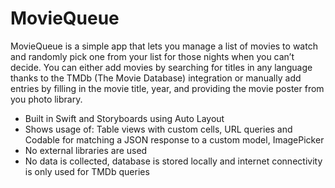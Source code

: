 # MovieQueue
MovieQueue is a simple app that lets you manage a list of movies to watch and randomly pick one from your list for those nights when you can’t decide.
You can either add movies by searching for titles in any language thanks to the TMDb (The Movie Database) integration or manually add entries by filling in the movie title, year, and providing the movie poster from you photo library.

* Built in Swift and Storyboards using Auto Layout
* Shows usage of: Table views with custom cells, URL queries and Codable for matching a JSON response to a custom model, ImagePicker
* No external libraries are used
* No data is collected, database is stored locally and internet connectivity is only used for TMDb queries
